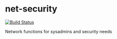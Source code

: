 # net-security

[![Build Status](https://travis-ci.org/r-net-tools/net-security.svg?branch=devel)](https://travis-ci.org/r-net-tools/net-security)

Network functions for sysadmins and security needs
